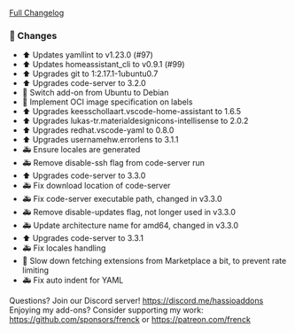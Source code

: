 [Full Changelog][changelog]

### 🔨 Changes

- ⬆ Updates yamllint to v1.23.0 (#97)
- ⬆ Updates homeassistant_cli to v0.9.1 (#99)
- ⬆ Upgrades git to 1:2.17.1-1ubuntu0.7
- ⬆ Upgrades code-server to 3.2.0
- 🔨 Switch add-on from Ubuntu to Debian
- 🔨 Implement OCI image specification on labels
- ⬆ Upgrades keesschollaart.vscode-home-assistant to 1.6.5
- ⬆ Upgrades lukas-tr.materialdesignicons-intellisense to 2.0.2
- ⬆ Upgrades redhat.vscode-yaml to 0.8.0
- ⬆ Upgrades usernamehw.errorlens to 3.1.1
- 🚑 Ensure locales are generated
- 🚑 Remove disable-ssh flag from code-server run
- ⬆ Upgrades code-server to 3.3.0
- 🚑 Fix download location of code-server
- 🚑 Fix code-server executable path, changed in v3.3.0
- 🚑 Remove disable-updates flag, not longer used in v3.3.0
- 🚑 Update architecture name for amd64, changed in v3.3.0
- ⬆ Upgrades code-server to 3.3.1
- 🚑 Fix locales handling
- 👕 Slow down fetching extensions from Marketplace a bit, to prevent rate limiting
- 🚑 Fix auto indent for YAML

[changelog]: https://github.com/hassio-addons/addon-vscode/compare/v2.2.0...v2.3.0-beta.3

Questions? Join our Discord server! https://discord.me/hassioaddons
Enjoying my add-ons? Consider supporting my work:
https://github.com/sponsors/frenck or https://patreon.com/frenck